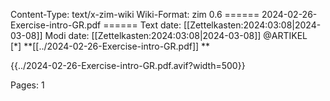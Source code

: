 Content-Type: text/x-zim-wiki
Wiki-Format: zim 0.6
====== 2024-02-26-Exercise-intro-GR.pdf ======
Text date: [[Zettelkasten:2024:03:08|2024-03-08]] Modi date: [[Zettelkasten:2024:03:08|2024-03-08]]
@ARTIKEL  
[*] **[[../2024-02-26-Exercise-intro-GR.pdf]] **



{{../2024-02-26-Exercise-intro-GR.pdf.avif?width=500}}

Pages:           1


